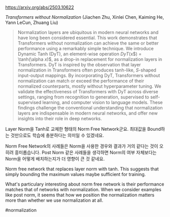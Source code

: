 https://arxiv.org/abs/2503.10622

*Transformers without Normalization* (Jiachen Zhu, Xinlei Chen, Kaiming He, Yann LeCun, Zhuang Liu)

> Normalization layers are ubiquitous in modern neural networks and have long been considered essential. This work demonstrates that Transformers without normalization can achieve the same or better performance using a remarkably simple technique. We introduce Dynamic Tanh (DyT), an element-wise operation $DyT($x$) = \tanh(\alpha $x$)$, as a drop-in replacement for normalization layers in Transformers. DyT is inspired by the observation that layer normalization in Transformers often produces tanh-like, $S$-shaped input-output mappings. By incorporating DyT, Transformers without normalization can match or exceed the performance of their normalized counterparts, mostly without hyperparameter tuning. We validate the effectiveness of Transformers with DyT across diverse settings, ranging from recognition to generation, supervised to self-supervised learning, and computer vision to language models. These findings challenge the conventional understanding that normalization layers are indispensable in modern neural networks, and offer new insights into their role in deep networks.

Layer Norm을 Tanh로 교체한 형태의 Norm Free Network군요. 최대값을 Bound하는 것만으로도 학습에 충분하다는 의미일 수 있겠네요.

Norm Free Network의 사례들은 Norm을 사용한 경우와 결과가 거의 같다는 것이 오히려 흥미롭습니다. Post Norm 같은 사례들을 생각하면 Norm의 여부 자체보다는 Norm을 어떻게 배치하는지가 더 영향이 큰 것 같네요.

Norm free network that replaces layer norm with tanh. This suggests that simply bounding the maximum values maybe sufficient for training.

What's particulary interesting about norm free network is their performance matches that of networks with normalization. When we consider examples like post norm, it seems that how we position the normalization matters more than whether we use normalization at all.

#normalization 